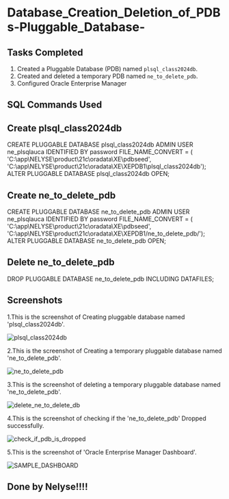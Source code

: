 # Database_Creation_Deletion_of_PDBs-Pluggable_Database-

## Tasks Completed
1. Created a Pluggable Database (PDB) named `plsql_class2024db`.
2. Created and deleted a temporary PDB named `ne_to_delete_pdb`.
3. Configured Oracle Enterprise Manager

## SQL Commands Used

 ## Create plsql_class2024db
 
 CREATE PLUGGABLE DATABASE plsql_class2024db 
ADMIN USER ne_plsqlauca IDENTIFIED BY password 
FILE_NAME_CONVERT = ( 'C:\app\NELYSE\product\21c\oradata\XE\pdbseed\',  'C:\app\NELYSE\product\21c\oradata\XE\XEPDB1\plsql_class2024db\');
ALTER PLUGGABLE DATABASE plsql_class2024db OPEN;

 ## Create ne_to_delete_pdb
 
 CREATE PLUGGABLE DATABASE ne_to_delete_pdb 
ADMIN USER ne_plsqlauca IDENTIFIED BY password 
FILE_NAME_CONVERT = ( 'C:\app\NELYSE\product\21c\oradata\XE\pdbseed\',  'C:\app\NELYSE\product\21c\oradata\XE\XEPDB1\/ne_to_delete_pdb/');
ALTER PLUGGABLE DATABASE ne_to_delete_pdb OPEN;

 ## Delete ne_to_delete_pdb

 DROP PLUGGABLE DATABASE ne_to_delete_pdb INCLUDING DATAFILES;

## Screenshots

1.This is the screenshot of Creating pluggable database named 'plsql_class2024db'.

![plsql_class2024db](https://github.com/user-attachments/assets/92509100-58bd-401a-a22c-47d2d7293ee4)

2.This is the screenshot of Creating a temporary pluggable database named 'ne_to_delete_pdb'.

![ne_to_delete_pdb](https://github.com/user-attachments/assets/8d739c6a-5b5c-4804-ae23-f716467b5a1c)

3.This is the screenshot of deleting a temporary  pluggable database named 'ne_to_delete_pdb'.

![delete_ne_to_delete_db](https://github.com/user-attachments/assets/888c590f-b6f4-4ce1-8f89-83dbb257d283)

4.This is the screenshot of checking if the 'ne_to_delete_pdb' Dropped successfully.

![check_if_pdb_is_dropped](https://github.com/user-attachments/assets/f43245cd-9ffa-4ff4-b2f2-d3fbce84fdf8)

5.This is the screenshot of 'Oracle Enterprise Manager Dashboard'.

![SAMPLE_DASHBOARD](https://github.com/user-attachments/assets/753eaad7-d161-4f3f-b3fd-7a510fb6cd70)


## Done by Nelyse!!!!



